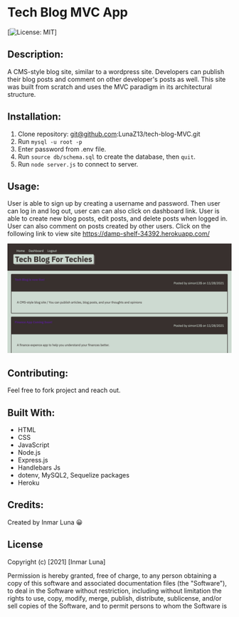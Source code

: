 # Tech Blog MVC App
[![License: MIT](https://img.shields.io/badge/License-MIT-yellow.svg)]

## Description: 
A CMS-style blog site, similar to a wordpress site. Developers can publish their blog posts and comment on other developer's posts as well. This site was built from scratch and uses the MVC paradigm in its architectural structure.

## Installation:
1. Clone repository: git@github.com:LunaZ13/tech-blog-MVC.git
2. Run `mysql -u root -p` 
3. Enter password from .env file.
4. Run `source db/schema.sql` to create the database, then `quit`.
5. Run `node server.js` to connect to server.

## Usage:
User is able to sign up by creating a username and password. Then user can log in and log out, user can can also click on dashboard link. User is able to create new blog posts, edit posts, and delete posts when logged in. User can also comment on posts created by other users.
Click on the following link to view site https://damp-shelf-34392.herokuapp.com/

![Alt Text](/images/Screenshot.png)

## Contributing:
Feel free to fork project and reach out.

## Built With:
* HTML
* CSS 
* JavaScript
* Node.js
* Express.js
* Handlebars Js
* dotenv, MySQL2, Sequelize packages
* Heroku

## Credits:
Created by Inmar Luna :grinning:

## License 

Copyright (c) [2021] [Inmar Luna]

Permission is hereby granted, free of charge, to any person obtaining a copy
of this software and associated documentation files (the "Software"), to deal
in the Software without restriction, including without limitation the rights
to use, copy, modify, merge, publish, distribute, sublicense, and/or sell
copies of the Software, and to permit persons to whom the Software is